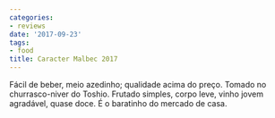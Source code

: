 ```yaml
---
categories:
- reviews
date: '2017-09-23'
tags:
- food
title: Caracter Malbec 2017
---
```


Fácil de beber, meio azedinho; qualidade acima do preço. Tomado no churrasco-niver do Toshio. Frutado simples, corpo leve, vinho jovem agradável, quase doce. É o baratinho do mercado de casa.